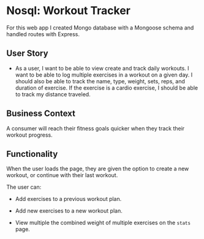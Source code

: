 # Nosql: Workout Tracker

For this web app I created Mongo database with a Mongoose schema and handled routes with Express.

## User Story

- As a user, I want to be able to view create and track daily workouts. I want to be able to log multiple exercises in a workout on a given day. I should also be able to track the name, type, weight, sets, reps, and duration of exercise. If the exercise is a cardio exercise, I should be able to track my distance traveled.

## Business Context

A consumer will reach their fitness goals quicker when they track their workout progress.

## Functionality

When the user loads the page, they are given the option to create a new workout, or continue with their last workout.

The user can:

- Add exercises to a previous workout plan.

- Add new exercises to a new workout plan.

- View multiple the combined weight of multiple exercises on the `stats` page.

